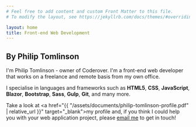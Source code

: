 ```yaml
---
# Feel free to add content and custom Front Matter to this file.
# To modify the layout, see https://jekyllrb.com/docs/themes/#overriding-theme-defaults

layout: home
title: Front-end Web Development
---
```

<h2>By Philip Tomlinson</h2>

I'm Philip Tomlinson - owner of Coderover. I'm a front-end web developer that works on a freelance and remote basis from my own office.

I specialise in languages and frameworks such as <strong>HTML5</strong>, <strong>CSS</strong>, <strong>JavaScript</strong>, <strong>Blazor</strong>, <strong>Bootstrap</strong>, <strong>Sass</strong>, <strong>Gulp</strong>, <strong>Git</strong>, and many more.

Take a look at <a href="{{ "/assets/documents/philip-tomlinson-profile.pdf" | relative_url }}" target="_blank">my profile</a> and, if you think I could help you with your web application project, please <a href="mailto:hello@coderover.co.uk">email me</a> to get in touch!